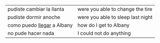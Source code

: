 

| | |
|-|-|
| pudiste cambiar la llanta | were you able to change the tire |
| pudiste dormir anoche | were you able to sleep last night |
| como puedo [llegar](https://www.youtube.com/watch?v=tTIaZ3_kS8I) a Albany | how do I get to Albany |
| no pude hacer nada | I could not do anything |
